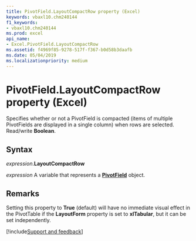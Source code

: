 ```yaml
---
title: PivotField.LayoutCompactRow property (Excel)
keywords: vbaxl10.chm240144
f1_keywords:
- vbaxl10.chm240144
ms.prod: excel
api_name:
- Excel.PivotField.LayoutCompactRow
ms.assetid: f4969f85-9278-517f-f367-b0d58b3daafb
ms.date: 05/04/2019
ms.localizationpriority: medium
---
```



# PivotField.LayoutCompactRow property (Excel)

Specifies whether or not a PivotField is compacted (items of multiple PivotFields are displayed in a single column) when rows are selected. Read/write **Boolean**.


## Syntax

_expression_.**LayoutCompactRow**

_expression_ A variable that represents a **[PivotField](Excel.PivotField.md)** object.


## Remarks

Setting this property to **True** (default) will have no immediate visual effect in the PivotTable if the **LayoutForm** property is set to **xlTabular**, but it can be set independently.




[!include[Support and feedback](~/includes/feedback-boilerplate.md)]